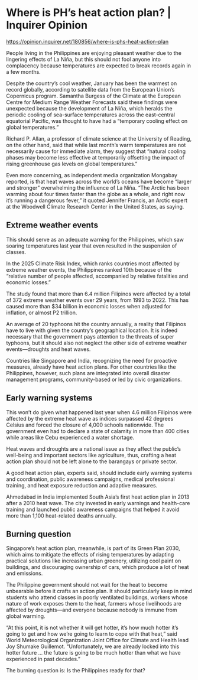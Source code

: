 # Where is PH’s heat action plan? | Inquirer Opinion

https://opinion.inquirer.net/180856/where-is-phs-heat-action-plan



People living in the Philippines are enjoying pleasant weather due to the lingering effects of La Niña, but this should not fool anyone into complacency because temperatures are expected to break records again in a few months.

Despite the country’s cool weather, January has been the warmest on record globally, according to satellite data from the European Union’s Copernicus program. Samantha Burgess of the Climate at the European Centre for Medium Range Weather Forecasts said these findings were unexpected because the development of La Niña, which heralds the periodic cooling of sea-surface temperatures across the east-central equatorial Pacific, was thought to have had a “temporary cooling effect on global temperatures.”

Richard P. Allan, a professor of climate science at the University of Reading, on the other hand, said that while last month’s warm temperatures are not necessarily cause for immediate alarm, they suggest that “natural cooling phases may become less effective at temporarily offsetting the impact of rising greenhouse gas levels on global temperatures.”

Even more concerning, as independent media organization Mongabay reported, is that heat waves across the world’s oceans have become “larger and stronger” overwhelming the influence of La Niña. “The Arctic has been warming about four times faster than the globe as a whole, and right now it’s running a dangerous fever,” it quoted Jennifer Francis, an Arctic expert at the Woodwell Climate Research Center in the United States, as saying.



##  Extreme weather events



This should serve as an adequate warning for the Philippines, which saw soaring temperatures last year that even resulted in the suspension of classes.

In the 2025 Climate Risk Index, which ranks countries most affected by extreme weather events, the Philippines ranked 10th because of the “relative number of people affected, accompanied by relative fatalities and economic losses.”

The study found that more than 6.4 million Filipinos were affected by a total of 372 extreme weather events over 29 years, from 1993 to 2022. This has caused more than $34 billion in economic losses when adjusted for inflation, or almost P2 trillion.

An average of 20 typhoons hit the country annually, a reality that Filipinos have to live with given the country’s geographical location. It is indeed necessary that the government pays attention to the threats of super typhoons, but it should also not neglect the other side of extreme weather events—droughts and heat waves.

Countries like Singapore and India, recognizing the need for proactive measures, already have heat action plans. For other countries like the Philippines, however, such plans are integrated into overall disaster management programs, community-based or led by civic organizations.



##  Early warning systems



This won’t do given what happened last year when 4.6 million Filipinos were affected by the extreme heat wave as indices surpassed 42 degrees Celsius and forced the closure of 4,000 schools nationwide. The government even had to declare a state of calamity in more than 400 cities while areas like Cebu experienced a water shortage.

Heat waves and droughts are a national issue as they affect the public’s well-being and important sectors like agriculture, thus, crafting a heat action plan should not be left alone to the barangays or private sector.

A good heat action plan, experts said, should include early warning systems and coordination, public awareness campaigns, medical professional training, and heat exposure reduction and adaptive measures.

Ahmedabad in India implemented South Asia’s first heat action plan in 2013 after a 2010 heat wave. The city invested in early warnings and health-care training and launched public awareness campaigns that helped it avoid more than 1,100 heat-related deaths annually.



##  Burning question



Singapore’s heat action plan, meanwhile, is part of its Green Plan 2030, which aims to mitigate the effects of rising temperatures by adapting practical solutions like increasing urban greenery, utilizing cool paint on buildings, and discouraging ownership of cars, which produce a lot of heat and emissions.

The Philippine government should not wait for the heat to become unbearable before it crafts an action plan. It should particularly keep in mind students who attend classes in poorly ventilated buildings, workers whose nature of work exposes them to the heat, farmers whose livelihoods are affected by droughts—and everyone because nobody is immune from global warming.

“At this point, it is not whether it will get hotter, it’s how much hotter it’s going to get and how we’re going to learn to cope with that heat,” said World Meteorological Organization Joint Office for Climate and Health lead Joy Shumake Guillemot. “Unfortunately, we are already locked into this hotter future … the future is going to be much hotter than what we have experienced in past decades.”

The burning question is: Is the Philippines ready for that?
